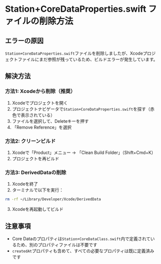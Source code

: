 # Station+CoreDataProperties.swift ファイルの削除方法

## エラーの原因
`Station+CoreDataProperties.swift`ファイルを削除しましたが、Xcodeプロジェクトファイルにまだ参照が残っているため、ビルドエラーが発生しています。

## 解決方法

### 方法1: Xcodeから削除（推奨）
1. Xcodeでプロジェクトを開く
2. プロジェクトナビゲータで`Station+CoreDataProperties.swift`を探す（赤色で表示されている）
3. ファイルを選択して、Deleteキーを押す
4. 「Remove Reference」を選択

### 方法2: クリーンビルド
1. Xcodeで「Product」メニュー → 「Clean Build Folder」（Shift+Cmd+K）
2. プロジェクトを再ビルド

### 方法3: DerivedDataの削除
1. Xcodeを終了
2. ターミナルで以下を実行：
```bash
rm -rf ~/Library/Developer/Xcode/DerivedData
```
3. Xcodeを再起動してビルド

## 注意事項
- Core Dataのプロパティは`Station+CoreDataClass.swift`内で定義されているため、別のプロパティファイルは不要です
- `createdAt`プロパティも含めて、すべての必要なプロパティは既に定義済みです